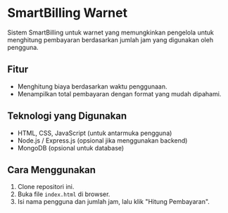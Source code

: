 # SmartBilling Warnet

Sistem SmartBilling untuk warnet yang memungkinkan pengelola untuk menghitung pembayaran berdasarkan jumlah jam yang digunakan oleh pengguna.

## Fitur
- Menghitung biaya berdasarkan waktu penggunaan.
- Menampilkan total pembayaran dengan format yang mudah dipahami.

## Teknologi yang Digunakan
- HTML, CSS, JavaScript (untuk antarmuka pengguna)
- Node.js / Express.js (opsional jika menggunakan backend)
- MongoDB (opsional untuk database)

## Cara Menggunakan
1. Clone repositori ini.
2. Buka file `index.html` di browser.
3. Isi nama pengguna dan jumlah jam, lalu klik "Hitung Pembayaran".

